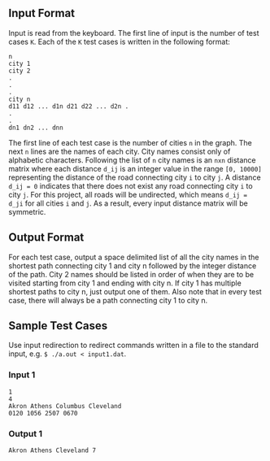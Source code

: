   ## Input Format

  Input is read from the keyboard. The first line of input is the number of test cases `K`. Each of the `K` test cases is written in the following format:

  ```
  n
  city 1
  city 2
  .
  .
  .
  city n
  d11 d12 ... d1n d21 d22 ... d2n .
  .
  .
  dn1 dn2 ... dnn
  ```

  The first line of each test case is the number of cities `n` in the graph. The next `n` lines are the names of each city. City names consist only of alphabetic characters. Following the list of `n` city names is an `nxn` distance matrix where each distance `d_ij` is an integer value in the range `[0, 10000]` representing the distance of the road connecting city `i` to city `j`. A distance `d_ij = 0` indicates that there does not exist any road connecting city `i` to city `j`. For this project, all roads will be undirected, which means `d_ij = d_ji` for all cities `i` and `j`. As a result, every input distance matrix will be symmetric.

  ## Output Format

  For each test case, output a space delimited list of all the city names in the shortest path connecting city 1 and city n followed by the integer distance of the path. City 2 names should be listed in order of when they are to be visited starting from city 1 and ending with city n. If city 1 has multiple shortest paths to city n, just output one of them. Also note that in every test case, there will always be a path connecting city 1 to city n.

  ## Sample Test Cases

  Use input redirection to redirect commands written in a file to the standard input, e.g. `$ ./a.out < input1.dat`.

  ### Input 1
  ```
  1
  4
  Akron Athens Columbus Cleveland
  0120 1056 2507 0670
  ```

  ### Output 1
  ```
  Akron Athens Cleveland 7
  ```